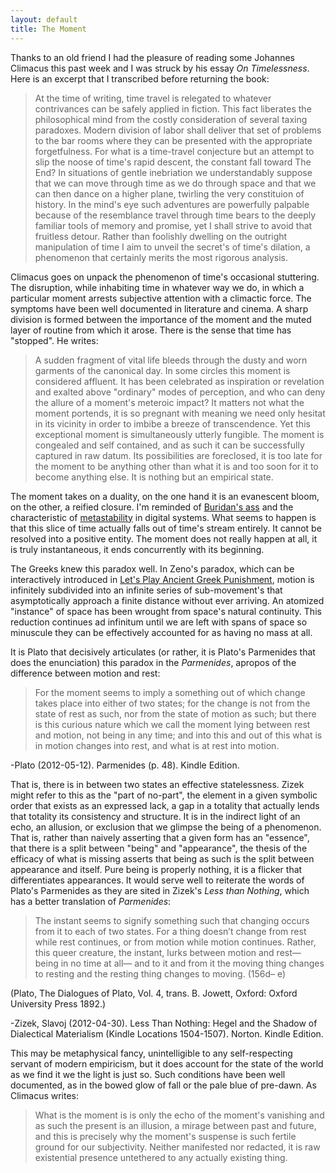 ```yaml
---
layout: default
title: The Moment
---
```


Thanks to an old friend I had the pleasure of reading some Johannes Climacus this past week and I was struck by his essay *On Timelessness*. Here is an excerpt that I transcribed before returning the book:

>At the time of writing, time travel is relegated to whatever contrivances can be safely applied in fiction. This fact liberates the philosophical mind from the costly consideration of several taxing paradoxes. Modern division of labor shall deliver that set of problems to the bar rooms where they can be presented with the appropriate forgetfulness. For what is a time-travel conjecture but an attempt to slip the noose of time's rapid descent, the constant fall toward The End? In situations of gentle inebriation we understandably suppose that we can move through time as we do through space and that we can then dance on a higher plane, twirling the very constituion of history. In the mind's eye such adventures are powerfully palpable because of the resemblance travel through time bears to the deeply familiar tools of memory and promise, yet I shall strive to avoid that fruitless detour. Rather than foolishly dwelling on the outright manipulation of time I aim to unveil the secret's of time's dilation, a phenomenon that certainly merits the most rigorous analysis.

Climacus goes on unpack the phenomenon of time's occasional stuttering. The disruption, while inhabiting time in whatever way we do, in which a particular moment arrests subjective attention with a climactic force. The symptoms have been well documented in literature and cinema. A sharp division is formed between the importance of the moment and the muted layer of routine from which it arose. There is the sense that time has "stopped". He writes:

>A sudden fragment of vital life bleeds through the dusty and worn garments of the canonical day. In some circles this moment is considered affluent. It has been celebrated as inspiration or revelation and exalted above "ordinary" modes of perception, and who can deny the allure of a moment's meteroic impact? It matters not what the moment portends, it is so pregnant with meaning we need only hesitat in its vicinity in order to imbibe a breeze of transcendence. Yet this exceptional moment is simultaneously utterly fungible. The moment is congealed and self contained, and as such it can be successfully captured in raw datum. Its possibilities are foreclosed, it is too late for the moment to be anything other than what it is and too soon for it to become anything else. It is nothing but an empirical state. 

The moment takes on a duality, on the one hand it is an evanescent bloom, on the other, a reified closure. I'm reminded of [Buridan's ass](http://en.wikipedia.org/wiki/Buridan's_ass) and the characteristic of [metastability](http://en.wikipedia.org/wiki/Metastability_in_electronics) in digital systems. What seems to happen is that this slice of time actually falls out of time's stream entirely. It cannot be resolved into a positive entity. The moment does not really happen at all, it is truly instantaneous, it ends concurrently with its beginning. 

The Greeks knew this paradox well. In Zeno's paradox, which can be interactively introduced in [Let's Play Ancient Greek Punishment](http://www.pippinbarr.com/games/letsplayancientgreekpunishment/LetsPlayAncientGreekPunishment.html), motion is infinitely subdivided into an infinite series of sub-movement's that asymptotically approach a finite distance without ever arriving. An atomized "instance" of space has been wrought from space's natural continuity. This reduction continues ad infinitum until we are left with spans of space so minuscule they can be effectively accounted for as having no mass at all.

It is Plato that decisively articulates (or rather, it is Plato's Parmenides that does the enunciation) this paradox in the *Parmenides*, apropos of the difference between motion and rest:

>For the moment seems to imply a something out of which change takes place into either of two states; for the change is not from the state of rest as such, nor from the state of motion as such; but there is this curious nature which we call the moment lying between rest and motion, not being in any time; and into this and out of this what is in motion changes into rest, and what is at rest into motion.

-Plato (2012-05-12). Parmenides (p. 48). Kindle Edition. 

That is, there is in between two states an effective statelessness. Zizek might refer to this as the "part of no-part", the element in a given symbolic order that exists as an expressed lack, a gap in a totality that actually lends that totality its consistency and structure. It is in the indirect light of an echo, an allusion, or exclusion that we glimpse the being of a phenomenon. That is, rather than naively asserting that a given form has an "essence", that there is a split between "being" and "appearance", the thesis of the efficacy of what is missing asserts that being as such is the split between appearance and itself. Pure being is properly nothing, it is a flicker that differentiates appearances. It would serve well to reiterate the words of Plato's Parmenides as they are sited in Zizek's *Less than Nothing*, which has a better translation of *Parmenides*:

>The instant seems to signify something such that changing occurs from it to each of two states. For a thing doesn’t change from rest while rest continues, or from motion while motion continues. Rather, this queer creature, the instant, lurks between motion and rest— being in no time at all— and to it and from it the moving thing changes to resting and the resting thing changes to moving. (156d– e)

(Plato, The Dialogues of Plato, Vol. 4, trans. B. Jowett, Oxford: Oxford University Press 1892.)

-Zizek, Slavoj (2012-04-30). Less Than Nothing: Hegel and the Shadow of Dialectical Materialism (Kindle Locations 1504-1507). Norton. Kindle Edition. 

This may be metaphysical fancy, unintelligible to any self-respecting servant of modern empiricism, but it does account for the state of the world as we find it we the light is just so. Such conditions have been well documented, as in the bowed glow of fall or the pale blue of pre-dawn. As Climacus writes:

> What is the moment is is only the echo of the moment's vanishing and as such the present is an illusion, a mirage between past and future, and this is precisely why the moment's suspense is such fertile ground for our subjectivity. Neither manifested nor redacted, it is raw existential presence untethered to any actually existing thing.
